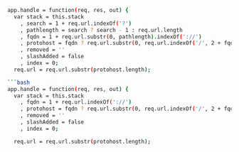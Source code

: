 
```bash
app.handle = function(req, res, out) {
  var stack = this.stack
    , search = 1 + req.url.indexOf('?')
    , pathlength = search ? search - 1 : req.url.length
    , fqdn = 1 + req.url.substr(0, pathlength).indexOf('://')
    , protohost = fqdn ? req.url.substr(0, req.url.indexOf('/', 2 + fqdn)) : ''
    , removed = ''
    , slashAdded = false
    , index = 0;
  req.url = req.url.substr(protohost.length);

```bash
app.handle = function(req, res, out) {
  var stack = this.stack
    , fqdn = 1 + req.url.indexOf('://')
    , protohost = fqdn ? req.url.substr(0, req.url.indexOf('/', 2 + fqdn)) : ''
    , removed = ''
    , slashAdded = false
    , index = 0;

  req.url = req.url.substr(protohost.length);
 ```